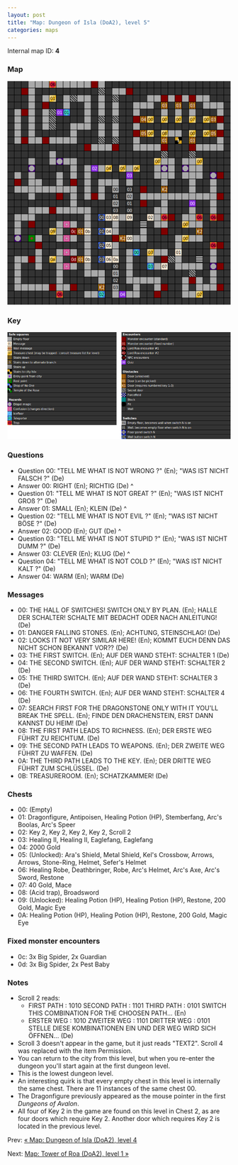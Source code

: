 ```yaml
---
layout: post
title: "Map: Dungeon of Isla (DoA2), level 5"
categories: maps
---
```


Internal map ID: __4__

### Map

![Dungeons of Avalon II, dungeon level 5 map](../images/doa2-d5.png "Dungeon level 5 map")

### Key

![Dungeons of Avalon II, map key](../images/doa2-key.png "Map key")

### Questions

* Question 00: "TELL ME WHAT IS NOT WRONG ?" (En);
  "WAS IST NICHT FALSCH ?" (De)
* Answer 00: RIGHT (En);
  RICHTIG (De)
^
* Question 01: "TELL ME WHAT IS NOT GREAT ?" (En);
  "WAS IST NICHT GRO&szlig; ?" (De)
* Answer 01: SMALL (En);
  KLEIN (De)
^
* Question 02: "TELL ME WHAT IS NOT EVIL ?" (En);
  "WAS IST NICHT B&Ouml;SE ?" (De)
* Answer 02: GOOD (En);
  GUT (De)
^
* Question 03: "TELL ME WHAT IS NOT STUPID ?" (En);
  "WAS IST NICHT DUMM ?" (De)
* Answer 03: CLEVER (En);
  KLUG (De)
^
* Question 04: "TELL ME WHAT IS NOT COLD ?" (En);
  "WAS IST NICHT KALT ?" (De)
* Answer 04: WARM (En);
  WARM (De)

### Messages

* 00: THE HALL OF SWITCHES! SWITCH ONLY BY PLAN. (En);
  HALLE DER SCHALTER! SCHALTE MIT BEDACHT ODER NACH ANLEITUNG! (De)
* 01: DANGER FALLING STONES. (En);
  ACHTUNG, STEINSCHLAG! (De)
* 02: LOOKS IT NOT VERY SIMILAR HERE! (En);
  KOMMT EUCH DENN DAS NICHT SCHON  BEKANNT VOR?? (De)
* 03: THE FIRST  SWITCH. (En);
  AUF DER WAND STEHT: SCHALTER 1 (De)
* 04: THE SECOND SWITCH. (En);
  AUF DER WAND STEHT: SCHALTER 2 (De)
* 05: THE THIRD  SWITCH. (En);
  AUF DER WAND STEHT: SCHALTER 3 (De)
* 06: THE FOURTH SWITCH. (En);
  AUF DER WAND STEHT: SCHALTER 4 (De)
* 07: SEARCH FIRST FOR THE DRAGONSTONE ONLY WITH IT YOU'LL BREAK THE SPELL. (En);
  FINDE DEN DRACHENSTEIN, ERST DANN KANNST DU HEIM! (De)
* 08: THE FIRST PATH LEADS TO RICHNESS. (En);
  DER ERSTE WEG F&Uuml;HRT ZU REICHTUM. (De)
* 09: THE SECOND PATH LEADS TO WEAPONS. (En);
  DER ZWEITE WEG F&Uuml;HRT ZU WAFFEN. (De)
* 0A: THE THIRD PATH LEADS TO THE KEY. (En);
  DER DRITTE WEG F&Uuml;HRT ZUM SCHL&Uuml;SSEL. (De)
* 0B: TREASUREROOM. (En);
  SCHATZKAMMER! (De)

### Chests

* 00: (Empty)
* 01: Dragonfigure, Antipoisen, Healing Potion (HP), Stemberfang, Arc's Boolas, Arc's Speer
* 02: Key 2, Key 2, Key 2, Key 2, Scroll 2
* 03: Healing II, Healing II, Eaglefang, Eaglefang
* 04: 2000 Gold
* 05: (Unlocked): Ara's Shield, Metal Shield, Kel's Crossbow, Arrows, Arrows, Stone-Ring, Helmet, Sefer's Helmet
* 06: Healing Robe, Deathbringer, Robe, Arc's Helmet, Arc's Axe, Arc's Sword, Restone
* 07: 40 Gold, Mace
* 08: (Acid trap), Broadsword
* 09: (Unlocked): Healing Potion (HP), Healing Potion (HP), Restone, 200 Gold, Magic Eye
* 0A: Healing Potion (HP), Healing Potion (HP), Restone, 200 Gold, Magic Eye

### Fixed monster encounters

* 0c: 3x Big Spider, 2x Guardian
* 0d: 3x Big Spider, 2x Pest Baby

### Notes

* Scroll 2 reads:
  * FIRST  PATH : 1010 SECOND PATH : 1101 THIRD  PATH : 0101  SWITCH THIS COMBINATION FOR THE CHOOSEN PATH...  (En)
  * ERSTER WEG  : 1010 ZWEITER WEG : 1101 DRITTER WEG : 0101  STELLE DIESE KOMBINATIONEN EIN UND DER WEG WIRD SICH &Ouml;FFNEN...  (De)
* Scroll 3 doesn't appear in the game, but it just reads "TEXT2". Scroll 4 was
  replaced with the item Permission.
* You can return to the city from this level, but when you re-enter the dungeon
  you'll start again at the first dungeon level.
* This is the lowest dungeon level.
* An interesting quirk is that every empty chest in this level is internally the
  same chest. There are 11 instances of the same chest 00.
* The Dragonfigure previously appeared as the mouse pointer in the first
  _Dungeons of Avalon_.
* All four of Key 2 in the game are found on this level in Chest 2, as are four
  doors which require Key 2. Another door which requires Key 2 is located in
  the previous level.

Prev: [&laquo; Map: Dungeon of Isla (DoA2), level 4](doa2-dungeon4.html)

Next: [Map: Tower of Roa (DoA2), level 1 &raquo;](doa2-tower1.html)
